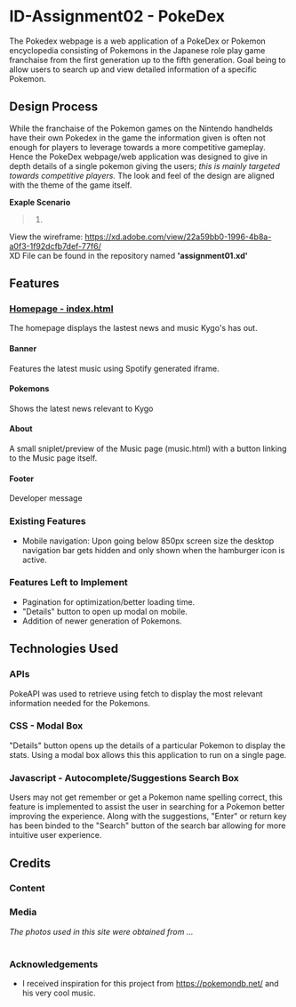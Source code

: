 # ID-Assignment02 - PokeDex
The Pokedex webpage is a web application of a PokeDex or Pokemon encyclopedia consisting of Pokemons in the Japanese role play game franchaise from the first generation up to the fifth generation. Goal being to allow users to search up and view detailed information of a specific Pokemon.

## Design Process
While the franchaise of the Pokemon games on the Nintendo handhelds have their own Pokedex in the game the information given is often not enough for players to leverage towards a more competitive gameplay. Hence the PokeDex webpage/web application was designed to give in depth details of a single pokemon giving the users; *this is mainly targeted towards competitive players.* The look and feel of the design are aligned with the theme of the game itself.


**Exaple Scenario**
>  1. 

View the wireframe: https://xd.adobe.com/view/22a59bb0-1996-4b8a-a0f3-1f92dcfb7def-77f6/<br>
XD File can be found in the repository named **'assignment01.xd'**

## Features
### [Homepage - index.html](https://s10208233.github.io/ID_S10208233_LesterCheong_Assg1_website/)
The homepage displays the lastest news and music Kygo's has out.
#### Banner
Features the latest music using Spotify generated iframe.
#### Pokemons
Shows the latest news relevant to Kygo
#### About
A small sniplet/preview of the Music page (music.html) with a button linking to the Music page itself.

#### Footer
Developer message
### Existing Features
- Mobile navigation: Upon going below 850px screen size the desktop navigation bar gets hidden and only shown when the hamburger icon is active.

### Features Left to Implement
- Pagination for optimization/better loading time.
- "Details" button to open up modal on mobile.
- Addition of newer generation of Pokemons.

## Technologies Used
### APIs
PokeAPI was used to retrieve using fetch to display the most relevant information needed for the Pokemons.

### CSS - Modal Box
"Details" button opens up the details of a particular Pokemon to display the stats. Using a modal box allows this this application to run on a single page.
### Javascript - Autocomplete/Suggestions Search Box
Users may not get remember or get a Pokemon name spelling correct, this feature is implemented to assist the user in searching for a Pokemon better improving the experience. Along with the suggestions, "Enter" or return key has been binded to the "Search" button of the search bar allowing for more intuitive user experience.

## Credits

### Content


### Media
*The photos used in this site were obtained from ...*<br><br>



### Acknowledgements

- I received inspiration for this project from https://pokemondb.net/ and his very cool music.

